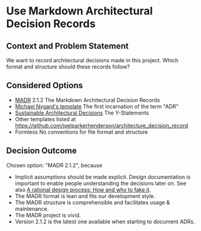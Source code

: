 # Use Markdown Architectural Decision Records

## Context and Problem Statement

We want to record architectural decisions made in this project.
Which format and structure should these records follow?

## Considered Options

* [MADR](https://adr.github.io/madr/) 2.1.2  The Markdown Architectural Decision Records
* [Michael Nygard's template](http://thinkrelevance.com/blog/2011/11/15/documenting-architecture-decisions)  The first incarnation of the term "ADR"
* [Sustainable Architectural Decisions](https://www.infoq.com/articles/sustainable-architectural-design-decisions)  The Y-Statements
* Other templates listed at <https://github.com/joelparkerhenderson/architecture_decision_record>
* Formless  No conventions for file format and structure

## Decision Outcome

Chosen option: "MADR 2.1.2", because

* Implicit assumptions should be made explicit.
  Design documentation is important to enable people understanding the decisions later on.
  See also [A rational design process: How and why to fake it](https://doi.org/10.1109/TSE.1986.6312940).
* The MADR format is lean and fits our development style.
* The MADR structure is comprehensible and facilitates usage & maintenance.
* The MADR project is vivid.
* Version 2.1.2 is the latest one available when starting to document ADRs.

<!-- markdownlint-disable-file MD013 -->